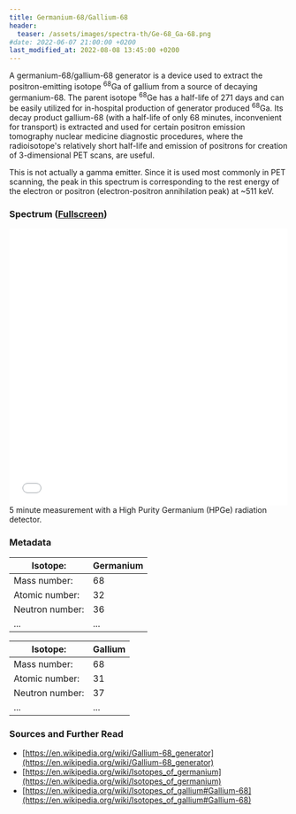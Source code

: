 ```yaml
---
title: Germanium-68/Gallium-68
header:
  teaser: /assets/images/spectra-th/Ge-68_Ga-68.png
#date: 2022-06-07 21:00:00 +0200
last_modified_at: 2022-08-08 13:45:00 +0200
---
```


A germanium-68/gallium-68 generator is a device used to extract the positron-emitting isotope <sup>68</sup>Ga of gallium from a source of decaying germanium-68. The parent isotope <sup>68</sup>Ge has a half-life of 271 days and can be easily utilized for in-hospital production of generator produced <sup>68</sup>Ga. Its decay product gallium-68 (with a half-life of only 68 minutes, inconvenient for transport) is extracted and used for certain positron emission tomography nuclear medicine diagnostic procedures, where the radioisotope's relatively short half-life and emission of positrons for creation of 3-dimensional PET scans, are useful.

This is not actually a gamma emitter. Since it is used most commonly in PET scanning, the peak in this spectrum is corresponding to the rest energy of the electron or positron (electron-positron annihilation peak) at ~511 keV.

### Spectrum ([Fullscreen](/assets/spectra/Ge-68_Ga-68.html))

<iframe width="100%" height="500" src="/assets/spectra/Ge-68_Ga-68.html" title="Ge-68/Ga-68 gamma spectrum" frameborder="0" allowfullscreen></iframe>
5 minute measurement with a High Purity Germanium (HPGe) radiation detector.

### Metadata

| Isotope:        | Germanium |
| --------------- | --------- |
| Mass number:    | 68        |
| Atomic number:  | 32        |
| Neutron number: | 36        |
| ...             | ...       |

| Isotope:        | Gallium |
| --------------- | ------- |
| Mass number:    | 68      |
| Atomic number:  | 31      |
| Neutron number: | 37      |
| ...             | ...     |

### Sources and Further Read

- [https://en.wikipedia.org/wiki/Gallium-68_generator](https://en.wikipedia.org/wiki/Gallium-68_generator)
- [https://en.wikipedia.org/wiki/Isotopes_of_germanium](https://en.wikipedia.org/wiki/Isotopes_of_germanium)
- [https://en.wikipedia.org/wiki/Isotopes_of_gallium#Gallium-68](https://en.wikipedia.org/wiki/Isotopes_of_gallium#Gallium-68)
